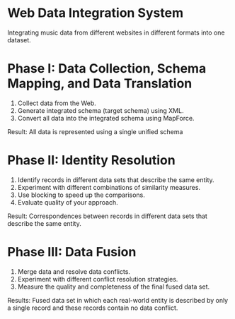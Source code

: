 ﻿


# Web Data Integration System 


Integrating music data from different websites in different formats into one dataset.


# Phase I: Data Collection, Schema Mapping, and Data Translation

 1. Collect data from the Web. 
 2. Generate integrated schema (target schema) using XML. 
 3. Convert all data into the integrated schema using MapForce.


Result: All data is represented using a single unified schema


# Phase II: Identity Resolution

 1. Identify records in different data sets that describe the same entity.
 2. Experiment with different combinations of similarity measures.
 3. Use blocking to speed up the comparisons.
 4. Evaluate quality of your approach.

Result: Correspondences between records in different data sets that describe the same entity.

# Phase III: Data Fusion

 1. Merge data and resolve data conflicts.
 2. Experiment with different conflict resolution strategies.
 3. Measure the quality and completeness of the final fused data set.

Results: Fused data set in which each real-world entity is described by only a single record and these records contain no data conflict.


